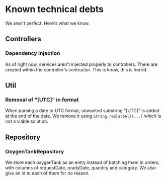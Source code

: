 # Known technical debts

We aren't perfect. Here's what we know.

## Controllers

### Dependency injection

As of right now, services aren't injected properly to controllers. There are created within the controller's contructor. This is know, this is horrid.

## Util

### Removal of "\[UTC]" in format

When parsing a date to UTC format, unwanted substring "\[UTC]" is added at the end of the date. We remove it using `String.replaceAll(...)` which is not a viable solution.

## Repository

### OxygenTankRepository

We store each oxygenTank as an entry instead of batching them in orders, with columns of requestDate, readyDate, quantity and category. We also give an id to each of them for no reason.
